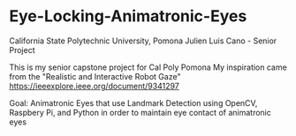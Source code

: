 # Eye-Locking-Animatronic-Eyes
California State Polytechnic University, Pomona
Julien Luis Cano - Senior Project

This is my senior capstone project for Cal Poly Pomona 
My inspiration came from the "Realistic and Interactive Robot Gaze" https://ieeexplore.ieee.org/document/9341297

Goal: Animatronic Eyes that use Landmark Detection using OpenCV, Raspbery Pi, and Python in order to maintain eye contact of animatronic eyes

